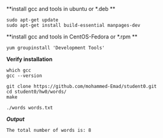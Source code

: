 
**install gcc and tools in ubuntu or *.deb **
```
sudo apt-get update
sudo apt-get install build-essential manpages-dev
```
**install gcc and tools in CentOS-Fedora or *.rpm **
```
yum groupinstall 'Development Tools'
```

**Verify installation**
```
which gcc
gcc --version
```

```
git clone https://github.com/mohammed-Emad/student0.git
cd student0/hw0/words/
make
```

```
./words words.txt 
```

***Output***

```
The total number of words is: 8
```

